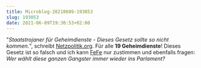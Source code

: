```yaml
---
title: Microblog-20210609-193053
slug: 193053
date: 2021-06-09T19:30:53+02:00
---
```


"_Staatstrojaner für Geheimdienste - Dieses Gesetz sollte so nicht kommen._", schreibt [Netzpolitik.org](https://netzpolitik.org/2021/staatstrojaner-fuer-geheimdienste-dieses-gesetz-sollte-nicht-kommen/). Für alle **19 Geheimdienste**! Dieses Gesetz ist so falsch und ich kann [FeFe](https://blog.fefe.de/?ts=9e41267e) nur zustimmen und ebenfalls fragen: _Wer wählt diese ganzen Gangster immer wieder ins Parlament?_
